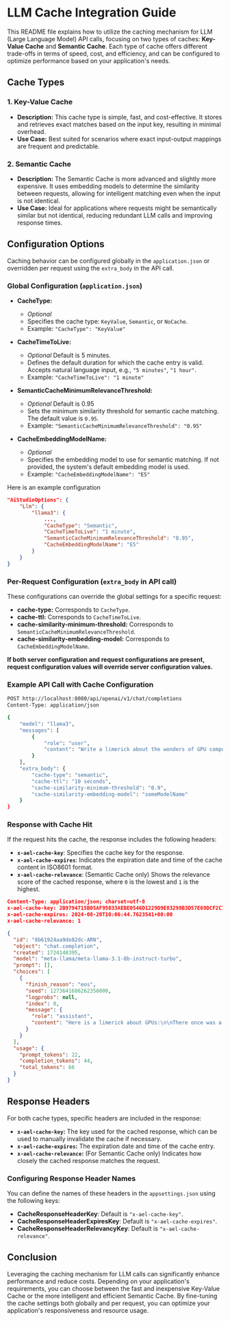 # LLM Cache Integration Guide

This README file explains how to utilize the caching mechanism for LLM (Large Language Model) API calls, focusing on two types of caches: **Key-Value Cache** and **Semantic Cache**. Each type of cache offers different trade-offs in terms of speed, cost, and efficiency, and can be configured to optimize performance based on your application's needs.

## Cache Types

### 1. Key-Value Cache
- **Description:** This cache type is simple, fast, and cost-effective. It stores and retrieves exact matches based on the input key, resulting in minimal overhead.
- **Use Case:** Best suited for scenarios where exact input-output mappings are frequent and predictable.

### 2. Semantic Cache
- **Description:** The Semantic Cache is more advanced and slightly more expensive. It uses embedding models to determine the similarity between requests, allowing for intelligent matching even when the input is not identical.
- **Use Case:** Ideal for applications where requests might be semantically similar but not identical, reducing redundant LLM calls and improving response times.

## Configuration Options

Caching behavior can be configured globally in the `application.json` or overridden per request using the `extra_body` in the API call.

### Global Configuration (`application.json`)

- **CacheType:** 
  - *Optional*
  - Specifies the cache type: `KeyValue`, `Semantic`, or `NoCache`.
  - Example: `"CacheType": "KeyValue"`
  
- **CacheTimeToLive:** 
  - *Optional* Default is 5 minutes.
  - Defines the default duration for which the cache entry is valid. Accepts natural language input, e.g., `"5 minutes"`, `"1 hour"`.
  - Example: `"CacheTimeToLive": "1 minute"`

- **SemanticCacheMinimumRelevanceThreshold:** 
  - *Optional* Default is 0.95
  - Sets the minimum similarity threshold for semantic cache matching. The default value is `0.95`.
  - Example: `"SemanticCacheMinimumRelevanceThreshold": "0.95"`

- **CacheEmbeddingModelName:** 
  - *Optional*
  - Specifies the embedding model to use for semantic matching. If not provided, the system's default embedding model is used.
  - Example: `"CacheEmbeddingModelName": "E5"`

Here is an example configuration
```json
"AiStudioOptions": {
    "Llm": {
        "llama3": {
            ...,
            "CacheType": "Semantic",
            "CacheTimeToLive": "1 minute",
            "SemanticCacheMinimumRelevanceThreshold": "0.95",
            "CacheEmbeddingModelName": "E5"
        }
    }
}
```

### Per-Request Configuration (`extra_body` in API call)

These configurations can override the global settings for a specific request:

- **cache-type:** Corresponds to `CacheType`.
- **cache-ttl:** Corresponds to `CacheTimeToLive`.
- **cache-similarity-minimum-threshold:** Corresponds to `SemanticCacheMinimumRelevanceThreshold`.
- **cache-similarity-embedding-model:** Corresponds to `CacheEmbeddingModelName`.

**If both server configuration and request configurations are present, request configuration values will override server configuration values.**

### Example API Call with Cache Configuration

```bash
POST http://localhost:8080/api/openai/v1/chat/completions
Content-Type: application/json

{
    "model": "llama3",
    "messages": [
        {
            "role": "user",
            "content": "Write a limerick about the wonders of GPU computing."
        }
    ],
    "extra_body": {
        "cache-type": "semantic",
        "cache-ttl": "10 seconds",
        "cache-similarity-minimum-threshold": "0.9",
        "cache-similarity-embedding-model": "someModelName"
    }
}
```

### Response with Cache Hit

If the request hits the cache, the response includes the following headers:

- **`x-ael-cache-key`**: Specifies the cache key for the response.
- **`x-ael-cache-expires`**: Indicates the expiration date and time of the cache content in ISO8601 format.
- **`x-ael-cache-relevance`**: (Semantic Cache only) Shows the relevance score of the cached response, where `0` is the lowest and `1` is the highest.

```json
Content-Type: application/json; charset=utf-8
x-ael-cache-key: 2B9794715B05AF95033AEBE0546D1229D9E83298B3D57E69DCF2C7D3BEBEDD6A
x-ael-cache-expires: 2024-08-20T10:06:44.7623541+00:00
x-ael-cache-relevance: 1

{
  "id": "8b61924aa9de82dc-ARN",
  "object": "chat.completion",
  "created": 1724148395,
  "model": "meta-llama/meta-llama-3.1-8b-instruct-turbo",
  "prompt": [],
  "choices": [
    {
      "finish_reason": "eos",
      "seed": 1273641686262356000,
      "logprobs": null,
      "index": 0,
      "message": {
        "role": "assistant",
        "content": "Here is a limerick about GPUs:\n\nThere once was a GPU so fine,\nIt computed with speed and design.\nIt handled with ease,\nMassive data with expertise,\nAnd solved problems in no time divine."
      }
    }
  ],
  "usage": {
    "prompt_tokens": 22,
    "completion_tokens": 44,
    "total_tokens": 66
  }
}
```

## Response Headers

For both cache types, specific headers are included in the response:

- **`x-ael-cache-key`:** The key used for the cached response, which can be used to manually invalidate the cache if necessary.
- **`x-ael-cache-expires`:** The expiration date and time of the cache entry.
- **`x-ael-cache-relevance`:** (For Semantic Cache only) Indicates how closely the cached response matches the request.

### Configuring Response Header Names

You can define the names of these headers in the `appsettings.json` using the following keys:

- **CacheResponseHeaderKey**: Default is `"x-ael-cache-key"`.
- **CacheResponseHeaderExpiresKey**: Default is `"x-ael-cache-expires"`.
- **CacheResponseHeaderRelevancyKey**: Default is `"x-ael-cache-relevance"`.

## Conclusion

Leveraging the caching mechanism for LLM calls can significantly enhance performance and reduce costs. Depending on your application's requirements, you can choose between the fast and inexpensive Key-Value Cache or the more intelligent and efficient Semantic Cache. By fine-tuning the cache settings both globally and per request, you can optimize your application's responsiveness and resource usage.
